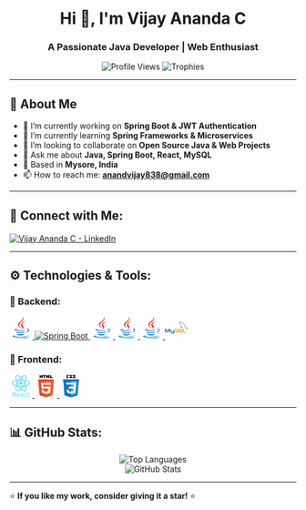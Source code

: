 <h1 align="center">Hi 👋, I'm Vijay Ananda C</h1>
<h3 align="center">A Passionate Java Developer | Web Enthusiast</h3>

<p align="center">
  <img src="https://komarev.com/ghpvc/?username=vijay-10&label=Profile%20Views&color=0e75b6&style=flat" alt="Profile Views" />
  <img src="https://github-profile-trophy.vercel.app/?username=vijay-10&theme=onedark&no-frame=true&margin-w=15" alt="Trophies" />
</p>

---

## 🚀 About Me
- 🔭 I’m currently working on **Spring Boot & JWT Authentication**
- 🌱 I’m currently learning **Spring Frameworks & Microservices**
- 👯 I’m looking to collaborate on **Open Source Java & Web Projects**
- 💬 Ask me about **Java, Spring Boot, React, MySQL**
- 📍 Based in **Mysore, India**
- 📫 How to reach me: **anandvijay838@gmail.com**

---

## 📲 Connect with Me:
<p align="left">
  <a href="https://linkedin.com/in/vijay-ananda-c" target="_blank">
    <img align="center" src="https://raw.githubusercontent.com/rahuldkjain/github-profile-readme-generator/master/src/images/icons/Social/linked-in-alt.svg" alt="Vijay Ananda C - LinkedIn" height="30" width="40" />
  </a>
</p>

---

## ⚙️ Technologies & Tools:

### 🔹 Backend:
<p align="left">
  <a href="https://www.java.com" target="_blank" rel="noreferrer">
    <img src="https://raw.githubusercontent.com/devicons/devicon/master/icons/java/java-original.svg" alt="Java" width="40" height="40"/>
  </a>
  <a href="https://spring.io/" target="_blank" rel="noreferrer">
    <img src="https://www.vectorlogo.zone/logos/springio/springio-icon.svg" alt="Spring Boot" width="40" height="40"/>
  </a>
  <a href="https://www.oracle.com/java/technologies/javaserverpages.html" target="_blank" rel="noreferrer">
    <img src="https://raw.githubusercontent.com/devicons/devicon/master/icons/java/java-original.svg" alt="JSP" width="40" height="40"/>
  </a>
  <a href="https://jakarta.ee/specifications/servlet/" target="_blank" rel="noreferrer">
    <img src="https://raw.githubusercontent.com/devicons/devicon/master/icons/java/java-original.svg" alt="Servlets" width="40" height="40"/>
  </a>
  <a href="https://www.oracle.com/java/technologies/enterprise-edition.html" target="_blank" rel="noreferrer">
    <img src="https://raw.githubusercontent.com/devicons/devicon/master/icons/java/java-original.svg" alt="J2EE" width="40" height="40"/>
  </a>
  <a href="https://www.mysql.com/" target="_blank" rel="noreferrer">
    <img src="https://raw.githubusercontent.com/devicons/devicon/master/icons/mysql/mysql-original-wordmark.svg" alt="MySQL" width="40" height="40"/>
  </a>
</p>

### 🔹 Frontend:
<p align="left">
  <a href="https://reactjs.org/" target="_blank" rel="noreferrer">
    <img src="https://raw.githubusercontent.com/devicons/devicon/master/icons/react/react-original-wordmark.svg" alt="React" width="40" height="40"/>
  </a>
  <a href="https://www.w3.org/html/" target="_blank" rel="noreferrer">
    <img src="https://raw.githubusercontent.com/devicons/devicon/master/icons/html5/html5-original-wordmark.svg" alt="HTML5" width="40" height="40"/>
  </a>
  <a href="https://www.w3schools.com/css/" target="_blank" rel="noreferrer">
    <img src="https://raw.githubusercontent.com/devicons/devicon/master/icons/css3/css3-original-wordmark.svg" alt="CSS3" width="40" height="40"/>
  </a>
</p>

---

## 📊 GitHub Stats:
<p align="center">
  <img src="https://github-readme-stats.vercel.app/api/top-langs?username=vijay-10&show_icons=true&locale=en&layout=compact&theme=radical" alt="Top Languages" />
  <br />
  <img src="https://github-readme-stats.vercel.app/api?username=vijay-10&show_icons=true&locale=en&theme=radical" alt="GitHub Stats" />
</p>

---

⭐ **If you like my work, consider giving it a star!** ⭐
